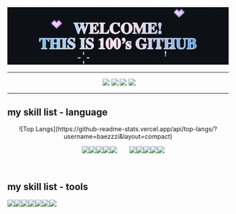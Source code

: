 <div align="center">
  <img src="https://github.com/baezzzi/baezzzi/blob/main/%E1%84%80%E1%85%B5%E1%86%BA%E1%84%92%E1%85%A5%E1%84%87%E1%85%B3.gif">
</div>

***

<div aling="center">
  &nbsp;&nbsp;&nbsp;&nbsp;&nbsp;&nbsp;&nbsp;&nbsp;&nbsp;&nbsp;&nbsp;&nbsp;&nbsp;&nbsp;&nbsp;&nbsp;&nbsp;&nbsp;&nbsp;&nbsp;&nbsp;&nbsp;&nbsp;&nbsp;&nbsp;&nbsp;&nbsp;&nbsp;&nbsp;&nbsp;&nbsp;
  &nbsp;&nbsp;&nbsp;&nbsp;&nbsp;&nbsp;&nbsp;&nbsp;&nbsp;&nbsp;&nbsp;&nbsp;&nbsp;&nbsp;&nbsp;&nbsp;&nbsp;&nbsp;&nbsp;&nbsp;&nbsp;&nbsp;
  <a href="https://velog.io/@mynumber100/series"><img src="https://img.shields.io/badge/mynumberis100.log-20C997?style=flat-square&logo=velog&logoColor=white"/></a>
  <a href="https://www.instagram.com/"><img src="https://img.shields.io/badge/instagram-FF0069?style=flat-square&logo=instagram&logoColor=white" /></a>
  <a href="https://blog.naver.com/xzxxeon"><img src="https://img.shields.io/badge/naver blog-03C75A?style=flat-square&logo=blog&logoColor=white" /></a>
  <a href="https://solved.ac/hannee233"><img src="http://mazassumnida.wtf/api/mini/generate_badge?boj=hannee233&theme=dark" margin-left=1100/></a>
</div>

  
***


## my skill list - language


<div  align="center" gap=1000>
  ![Top Langs](https://github-readme-stats.vercel.app/api/top-langs/?username=baezzzi&layout=compact)
  
&nbsp;&nbsp;&nbsp;&nbsp;&nbsp;&nbsp;<img src="https://img.shields.io/badge/java script-F7DF1E?style=flat-square&logo=JavaScript&logoColor=white" /><img src="https://img.shields.io/badge/HTML5-E34F26?style=flat-square&logo=HTML5&logoColor=white"/><img src="https://img.shields.io/badge/CSS3-1572B6?style=flat-square&logo=CSS3&logoColor=white" /><img src="https://img.shields.io/badge/react-61DAFB?style=flat-square&logo=React&logoColor=white" /><img src="https://img.shields.io/badge/python-3776AB?style=flat-square&logo=Python&logoColor=white" />
&nbsp;&nbsp;&nbsp;&nbsp;&nbsp;&nbsp;<img src="https://img.shields.io/badge/c-A8B9CC?style=flat-square&logo=C&logoColor=white" /><img src="https://img.shields.io/badge/java-007396?style=flat-square&logo=java&logoColor=white" /><img src="https://img.shields.io/badge/spring boot-6DB33F?style=flat-square&logo=springboot&logoColor=white" /><img src="https://img.shields.io/badge/android-3DDC84?style=flat-square&logo=Android&logoColor=white" /><img src="https://img.shields.io/badge/MYSQL-4479A1?style=flat-square&logo=MySQL&logoColor=white" /> 

<br />

</div>

## my skill list - tools
<img src="https://img.shields.io/badge/andriod studio-3DDC84?style=flat-square&logo=AndroidStudio&logoColor=white" /><img src="https://img.shields.io/badge/git-F05032?style=flat-square&logo=Git&logoColor=white" /><img src="https://img.shields.io/badge/vs code-5D87BF?style=flat-square&logo=V&logoColor=white" /><img src="https://img.shields.io/badge/intelliJ-000000?style=flat-square&logo=intelliJIDEA&logoColor=white" /><img src="https://img.shields.io/badge/notion-000000?style=flat-square&logo=notion&logoColor=white" /><img src="https://img.shields.io/badge/photoshop-1F305F?style=flat-square&" /><img src="https://img.shields.io/badge/premeire pro-1875F3?style=flat-square" />


<!--
**baezzzi/baezzzi** is a ✨ _special_ ✨ repository because its `README.md` (this file) appears on your GitHub profile.

Here are some ideas to get you started:

- 🔭 I’m currently working on ...
- 🌱 I’m currently learning ...
- 👯 I’m looking to collaborate on ...
- 🤔 I’m looking for help with ...
- 💬 Ask me about ...
- 📫 How to reach me: ...
- 😄 Pronouns: ...
- ⚡ Fun fact: ...
-->
